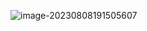 ![image-20230808191505607](C:/Users/李郑骁的spin5/AppData/Roaming/Typora/typora-user-images/image-20230808191505607.png)

